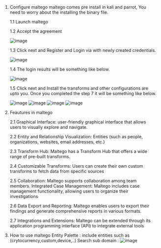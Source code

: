 1. Configure maltego
   maltego comes pre install in kali and parrot, You need to worry about the installing the binary file.

   1.1 Launch maltego

   1.2  Accept the agreement

   ![image](https://github.com/sulsur/HocTap/assets/93130840/e826f357-0eeb-4c76-812c-02e0389a1e3f)
   
   1.3 Click next and Register and Login via with newly created credentials.

   ![image](https://github.com/sulsur/HocTap/assets/93130840/fc0eb466-4dba-45ef-b2b5-407a12367520)

   1.4 The login results will be something like below.

   ![image](https://github.com/sulsur/HocTap/assets/93130840/c6713d48-eacb-4e0e-a279-e31579caea06)

   1.5 Click next and Install the transforms and other configurations are upto you. Once you completed the step 7 it will be something like below.

   ![image](https://github.com/sulsur/HocTap/assets/93130840/19ce9270-5db3-4daa-a18d-ab4d05d2f6f8)
   ![image](https://github.com/sulsur/HocTap/assets/93130840/b9d9d9dd-858d-48bb-a164-97642aed7bfb)
   ![image](https://github.com/sulsur/HocTap/assets/93130840/f632e3da-36af-4c57-9bc9-550c3b2081a2)
   ![image](https://github.com/sulsur/HocTap/assets/93130840/5526fe82-35a5-4347-b3d9-e13b30b7b356)

3. Feautures in maltego

   2.1 Graphical Interface: user-friendly graphical interface that allows users to visually explore and navigate.

   2.2 Entity and Relationship Visualization: Entities (such as people, organizations, websites, email addresses, etc.)

   2.3 Transform Hub: Maltego has a Transform Hub that offers a wide range of pre-built transforms.

   2.4 Customizable Transforms: Users can create their own custom transforms to fetch data from specific sources

   2.5 Collaboration: Maltego supports collaboration among team members.
Integrated Case Management: Maltego includes case management functionality, allowing users to organize their investigations

   2.6 Data Export and Reporting: Maltego enables users to export their findings and generate comprehensive reports in various formats.

   2.7 Integrations and Extensions: Maltego can be extended through its application programming interface (API) to integrate external tools
5. How to use  maltego
   Entity Palette : include entities such as (crytocurrency,custom,device,..)
   Search sub domain :
   ![image](https://github.com/sulsur/HocTap/assets/93130840/cadac83d-b4f9-47ba-b8cc-43be0089e21a)

